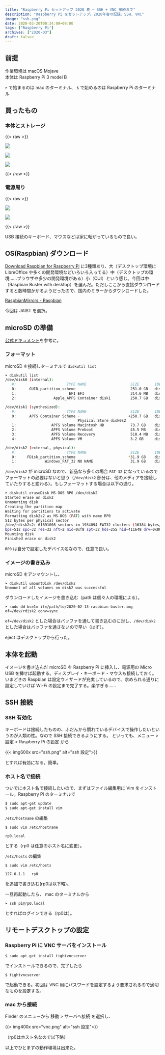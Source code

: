 ```yaml
---
title: "Raspberry Pi セットアップ 2020 春 ~ SSH + VNC 接続まで"
description: "Raspberry Pi をセットアップ。2020年春の記録。SSH, VNC"
image: "ssh.png"
date: 2020-03-20T00:34:00+09:00
tags: ["Raspberry Pi"]
archives: ["2020-03"]
draft: falsee
---
```

## 前提

作業環境は macOS Mojave  
本体は Raspberry Pi 3 model B  
  
`➤` で始まるのは mac のターミナル、 `$` で始めるのは Raspberry Pi のターミナル

## 買ったもの
### 本体とストレージ
{{< raw >}}
<div>
<a href="https://www.amazon.co.jp/gp/product/B01NHEBAN5/ref=as_li_ss_il?ie=UTF8&psc=1&linkCode=li2&tag=tbsmcd-22&linkId=918ff93f96b787b30247dfdbd1532ffa&language=ja_JP" target="_blank"><img border="0" src="//ws-fe.amazon-adsystem.com/widgets/q?_encoding=UTF8&ASIN=B01NHEBAN5&Format=_SL160_&ID=AsinImage&MarketPlace=JP&ServiceVersion=20070822&WS=1&tag=tbsmcd-22&language=ja_JP" ></a>

<a href="https://www.amazon.co.jp/gp/product/B009D79VH4/ref=as_li_ss_il?ie=UTF8&psc=1&linkCode=li2&tag=tbsmcd-22&linkId=308761c98124ac120da819cbbd809c1e&language=ja_JP" target="_blank"><img border="0" src="//ws-fe.amazon-adsystem.com/widgets/q?_encoding=UTF8&ASIN=B009D79VH4&Format=_SL160_&ID=AsinImage&MarketPlace=JP&ServiceVersion=20070822&WS=1&tag=tbsmcd-22&language=ja_JP" ></a>

<a href="https://www.amazon.co.jp/gp/product/B07YLT539N/ref=as_li_ss_il?ie=UTF8&psc=1&linkCode=li2&tag=tbsmcd-22&linkId=f39de52f3a25628346ad5906ddc0012d&language=ja_JP" target="_blank"><img border="0" src="//ws-fe.amazon-adsystem.com/widgets/q?_encoding=UTF8&ASIN=B07YLT539N&Format=_SL160_&ID=AsinImage&MarketPlace=JP&ServiceVersion=20070822&WS=1&tag=tbsmcd-22&language=ja_JP" ></a>
</div>
{{< /raw >}}

### 電源周り
{{< raw >}}
<div>
<a href="https://www.amazon.co.jp/gp/product/B0197AP6B6/ref=as_li_ss_il?ie=UTF8&psc=1&linkCode=li2&tag=tbsmcd-22&linkId=962dbe9cc3f58c0d5a2984f26c6a174c&language=ja_JP" target="_blank"><img border="0" src="//ws-fe.amazon-adsystem.com/widgets/q?_encoding=UTF8&ASIN=B0197AP6B6&Format=_SL160_&ID=AsinImage&MarketPlace=JP&ServiceVersion=20070822&WS=1&tag=tbsmcd-22&language=ja_JP" ></a>

<a href="https://www.amazon.co.jp/gp/product/B07TX8RT8L/ref=as_li_ss_il?ie=UTF8&psc=1&linkCode=li2&tag=tbsmcd-22&linkId=63a5417deaec890f25a05ee5ae15ac65&language=ja_JP" target="_blank"><img border="0" src="//ws-fe.amazon-adsystem.com/widgets/q?_encoding=UTF8&ASIN=B07TX8RT8L&Format=_SL160_&ID=AsinImage&MarketPlace=JP&ServiceVersion=20070822&WS=1&tag=tbsmcd-22&language=ja_JP" ></a>
</div>
{{< /raw >}}

USB 接続のキーボード、マウスなどは家に転がっているもので良い。

## OS(Raspbian) ダウンロード

[Download Raspbian for Raspberry Pi](https://www.raspberrypi.org/downloads/raspbian/) に3種類あり、大（デスクトップ環境に LibreOffice や多くの開発環境などいろいろ入ってる）中（デスクトップの環境……ブラウザや多少の開発環境がある）小（CUI）という感じ。今回は中（Raspbian Buster with desktop）を選んだ。ただしここから直接ダウンロードすると数時間かかるようだったので、国内のミラーからダウンロードした。

[RaspbianMirrors - Raspbian](https://www.raspbian.org/RaspbianMirrors)

今回は JAIST を選択。

## microSD の準備

[公式ドキュメント](https://www.raspberrypi.org/documentation/installation/installing-images/mac.md)を参考に。

### フォーマット

microSD を接続しターミナルで `diskutil list`

```bash
➤ diskutil list
/dev/disk0 (internal):
   #:                       TYPE NAME                    SIZE       IDENTIFIER
   0:      GUID_partition_scheme                         251.0 GB   disk0
   1:                        EFI EFI                     314.6 MB   disk0s1
   2:                 Apple_APFS Container disk1         250.7 GB   disk0s2

/dev/disk1 (synthesized):
   #:                       TYPE NAME                    SIZE       IDENTIFIER
   0:      APFS Container Scheme -                      +250.7 GB   disk1
                                 Physical Store disk0s2
   1:                APFS Volume Macintosh HD            73.7 GB    disk1s1
   2:                APFS Volume Preboot                 45.5 MB    disk1s2
   3:                APFS Volume Recovery                510.4 MB   disk1s3
   4:                APFS Volume VM                      3.2 GB     disk1s4

/dev/disk2 (external, physical):
   #:                       TYPE NAME                    SIZE       IDENTIFIER
   0:     FDisk_partition_scheme                        *31.9 GB    disk2
   1:             Windows_FAT_32 NO NAME                 31.9 GB    disk2s1
```

`/dev/disk2` が microSD なので、新品なら多くの場合 `FAT-32` になっているのでフォーマットの必要はないと思う（`/dev/disk2` 部分は、他のメディアを接続していたりすると変わる）。もしフォーマットする場合は以下の通り。

```bash
➤ diskutil eraseDisk MS-DOS RP0 /dev/disk2
Started erase on disk2
Unmounting disk
Creating the partition map
Waiting for partitions to activate
Formatting disk2s2 as MS-DOS (FAT) with name RP0
512 bytes per physical sector
/dev/rdisk2s2: 61891008 sectors in 1934094 FAT32 clusters (16384 bytes/cluster)
bps=512 spc=32 res=32 nft=2 mid=0xf8 spt=32 hds=255 hid=411648 drv=0x80 bsec=61921280 bspf=15111 rdcl=2 infs=1 bkbs=6
Mounting disk
Finished erase on disk2
```

`RP0` は自分で設定したデバイス名なので、任意で良い。

### イメージの書き込み

microSD をアンマウントし、

```
➤ diskutil umountDisk /dev/disk2
Unmount of all volumes on disk2 was successful
```

ダウンロードしたイメージを書き込む（path は個々人の環境による）。

```
➤ sudo dd bs=1m if=/path/to/2020-02-13-raspbian-buster.img of=/dev/rdisk2 conv=sync
```

`of=/dev/disk2` とした場合はバッファを通して書き込むのに対し、`/dev/disk2` とした場合はバッファを通さないので早い（はず）。

eject はデスクトップから行った。

## 本体を起動

イメージを書き込んだ microSD を Raspberry Pi に挿入し、電源用の Micro USB を挿せば起動する。ディスプレイ・キーボード・マウスも接続しておく。いまどきの Raspbian は設定ウィザードが充実しているので、求められる通りに設定していけば Wi-Fi の設定まで完了する。楽すぎる……

## SSH 接続
### SSH 有効化
キーボードは接続したものの、ふだんから慣れているデバイスで操作したいというのが人類の性。なので SSH 接続できるようにする。
といっても、メニュー > 設定 > Raspberry Pi の設定 から

{{< img600x src="ssh.png" alt="ssh 設定">}}

とすれば有効になる。簡単。

### ホスト名で接続

ついでにホスト名で接続したいので、まずはファイル編集用に Vim をインストール。Raspberry Pi のターミナルで

```bash
$ sudo apt-get update
$ sudo apt-get install vim
```

`/etc/hostname` の編集

```
$ sudo vim /etc/hostname
```

```
rp0.local
```

とする（rp0 は任意のホスト名に変更）。

`/etc/hosts` の編集

```
$ sudo vim /etc/hosts
```

```
127.0.1.1	rp0
```

を追加で書き込む(rp0は以下略)。

一旦再起動したら、 mac のターミナルから

```
➤ ssh pi@rp0.local
```

とすればログインできる（rp0は）。

## リモートデスクトップの設定
### Raspberry Pi に VNC サーバをインストール

```
$ sudo apt-get install tightvncserver
```

でインストールできるので、完了したら

```
$ tightvncserver
```

で起動できる。初回は VNC 用にパスワードを設定するよう要求されるので適切なものを設定する。

### mac から接続

Finder のメニューから 移動 > サーバへ接続 を選択し、

{{< img400x src="vnc.png" alt="ssh 設定">}}

（rp0はホスト名なので以下略）

以上でひとまずの動作環境は出来た。
